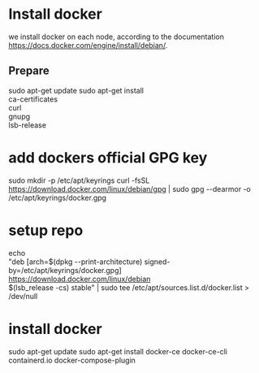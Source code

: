 # Install docker

we install docker on each node, according to the documentation https://docs.docker.com/engine/install/debian/.

## Prepare

sudo apt-get update
sudo apt-get install \
    ca-certificates \
    curl \
    gnupg \
    lsb-release


# add dockers official GPG key

sudo mkdir -p /etc/apt/keyrings
curl -fsSL https://download.docker.com/linux/debian/gpg | sudo gpg --dearmor -o /etc/apt/keyrings/docker.gpg


# setup repo

echo \
  "deb [arch=$(dpkg --print-architecture) signed-by=/etc/apt/keyrings/docker.gpg] https://download.docker.com/linux/debian \
  $(lsb_release -cs) stable" | sudo tee /etc/apt/sources.list.d/docker.list > /dev/null

# install docker

sudo apt-get update
sudo apt-get install docker-ce docker-ce-cli containerd.io docker-compose-plugin

